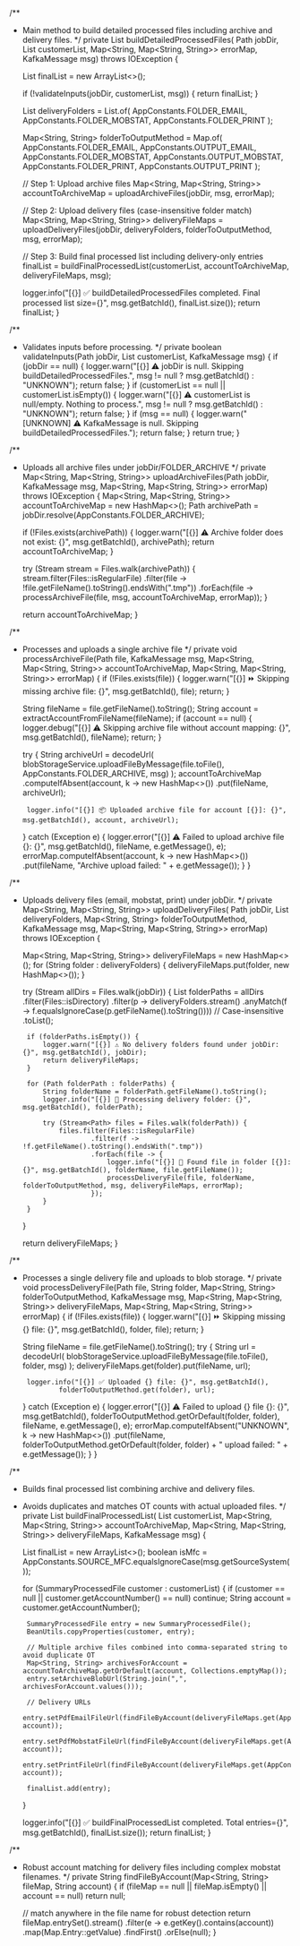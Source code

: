 /**
 * Main method to build detailed processed files including archive and delivery files.
 */
private List<SummaryProcessedFile> buildDetailedProcessedFiles(
        Path jobDir,
        List<SummaryProcessedFile> customerList,
        Map<String, Map<String, String>> errorMap,
        KafkaMessage msg) throws IOException {

    List<SummaryProcessedFile> finalList = new ArrayList<>();

    if (!validateInputs(jobDir, customerList, msg)) {
        return finalList;
    }

    List<String> deliveryFolders = List.of(
            AppConstants.FOLDER_EMAIL,
            AppConstants.FOLDER_MOBSTAT,
            AppConstants.FOLDER_PRINT
    );

    Map<String, String> folderToOutputMethod = Map.of(
            AppConstants.FOLDER_EMAIL, AppConstants.OUTPUT_EMAIL,
            AppConstants.FOLDER_MOBSTAT, AppConstants.OUTPUT_MOBSTAT,
            AppConstants.FOLDER_PRINT, AppConstants.OUTPUT_PRINT
    );

    // Step 1: Upload archive files
    Map<String, Map<String, String>> accountToArchiveMap = uploadArchiveFiles(jobDir, msg, errorMap);

    // Step 2: Upload delivery files (case-insensitive folder match)
    Map<String, Map<String, String>> deliveryFileMaps = uploadDeliveryFiles(jobDir, deliveryFolders, folderToOutputMethod, msg, errorMap);

    // Step 3: Build final processed list including delivery-only entries
    finalList = buildFinalProcessedList(customerList, accountToArchiveMap, deliveryFileMaps, msg);

    logger.info("[{}] ✅ buildDetailedProcessedFiles completed. Final processed list size={}", msg.getBatchId(), finalList.size());
    return finalList;
}

/**
 * Validates inputs before processing.
 */
private boolean validateInputs(Path jobDir, List<SummaryProcessedFile> customerList, KafkaMessage msg) {
    if (jobDir == null) {
        logger.warn("[{}] ⚠️ jobDir is null. Skipping buildDetailedProcessedFiles.", msg != null ? msg.getBatchId() : "UNKNOWN");
        return false;
    }
    if (customerList == null || customerList.isEmpty()) {
        logger.warn("[{}] ⚠️ customerList is null/empty. Nothing to process.", msg != null ? msg.getBatchId() : "UNKNOWN");
        return false;
    }
    if (msg == null) {
        logger.warn("[UNKNOWN] ⚠️ KafkaMessage is null. Skipping buildDetailedProcessedFiles.");
        return false;
    }
    return true;
}

/**
 * Uploads all archive files under jobDir/FOLDER_ARCHIVE
 */
private Map<String, Map<String, String>> uploadArchiveFiles(Path jobDir, KafkaMessage msg, Map<String, Map<String, String>> errorMap) throws IOException {
    Map<String, Map<String, String>> accountToArchiveMap = new HashMap<>();
    Path archivePath = jobDir.resolve(AppConstants.FOLDER_ARCHIVE);

    if (!Files.exists(archivePath)) {
        logger.warn("[{}] ⚠️ Archive folder does not exist: {}", msg.getBatchId(), archivePath);
        return accountToArchiveMap;
    }

    try (Stream<Path> stream = Files.walk(archivePath)) {
        stream.filter(Files::isRegularFile)
                .filter(file -> !file.getFileName().toString().endsWith(".tmp"))
                .forEach(file -> processArchiveFile(file, msg, accountToArchiveMap, errorMap));
    }

    return accountToArchiveMap;
}

/**
 * Processes and uploads a single archive file
 */
private void processArchiveFile(Path file, KafkaMessage msg,
                                Map<String, Map<String, String>> accountToArchiveMap,
                                Map<String, Map<String, String>> errorMap) {
    if (!Files.exists(file)) {
        logger.warn("[{}] ⏩ Skipping missing archive file: {}", msg.getBatchId(), file);
        return;
    }

    String fileName = file.getFileName().toString();
    String account = extractAccountFromFileName(fileName);
    if (account == null) {
        logger.debug("[{}] ⚠️ Skipping archive file without account mapping: {}", msg.getBatchId(), fileName);
        return;
    }

    try {
        String archiveUrl = decodeUrl(
                blobStorageService.uploadFileByMessage(file.toFile(), AppConstants.FOLDER_ARCHIVE, msg)
        );
        accountToArchiveMap
                .computeIfAbsent(account, k -> new HashMap<>())
                .put(fileName, archiveUrl);

        logger.info("[{}] 📦 Uploaded archive file for account [{}]: {}", msg.getBatchId(), account, archiveUrl);
    } catch (Exception e) {
        logger.error("[{}] ⚠️ Failed to upload archive file {}: {}", msg.getBatchId(), fileName, e.getMessage(), e);
        errorMap.computeIfAbsent(account, k -> new HashMap<>())
                .put(fileName, "Archive upload failed: " + e.getMessage());
    }
}

/**
 * Uploads delivery files (email, mobstat, print) under jobDir.
 */
private Map<String, Map<String, String>> uploadDeliveryFiles(
        Path jobDir,
        List<String> deliveryFolders,
        Map<String, String> folderToOutputMethod,
        KafkaMessage msg,
        Map<String, Map<String, String>> errorMap) throws IOException {

    Map<String, Map<String, String>> deliveryFileMaps = new HashMap<>();
    for (String folder : deliveryFolders) {
        deliveryFileMaps.put(folder, new HashMap<>());
    }

    try (Stream<Path> allDirs = Files.walk(jobDir)) {
        List<Path> folderPaths = allDirs
                .filter(Files::isDirectory)
                .filter(p -> deliveryFolders.stream()
                        .anyMatch(f -> f.equalsIgnoreCase(p.getFileName().toString()))) // Case-insensitive
                .toList();

        if (folderPaths.isEmpty()) {
            logger.warn("[{}] ⚠️ No delivery folders found under jobDir: {}", msg.getBatchId(), jobDir);
            return deliveryFileMaps;
        }

        for (Path folderPath : folderPaths) {
            String folderName = folderPath.getFileName().toString();
            logger.info("[{}] 🔎 Processing delivery folder: {}", msg.getBatchId(), folderPath);

            try (Stream<Path> files = Files.walk(folderPath)) {
                files.filter(Files::isRegularFile)
                        .filter(f -> !f.getFileName().toString().endsWith(".tmp"))
                        .forEach(file -> {
                            logger.info("[{}] 📂 Found file in folder [{}]: {}", msg.getBatchId(), folderName, file.getFileName());
                            processDeliveryFile(file, folderName, folderToOutputMethod, msg, deliveryFileMaps, errorMap);
                        });
            }
        }
    }

    return deliveryFileMaps;
}

/**
 * Processes a single delivery file and uploads to blob storage.
 */
private void processDeliveryFile(Path file, String folder,
                                 Map<String, String> folderToOutputMethod,
                                 KafkaMessage msg,
                                 Map<String, Map<String, String>> deliveryFileMaps,
                                 Map<String, Map<String, String>> errorMap) {
    if (!Files.exists(file)) {
        logger.warn("[{}] ⏩ Skipping missing {} file: {}", msg.getBatchId(), folder, file);
        return;
    }

    String fileName = file.getFileName().toString();
    try {
        String url = decodeUrl(
                blobStorageService.uploadFileByMessage(file.toFile(), folder, msg)
        );
        deliveryFileMaps.get(folder).put(fileName, url);

        logger.info("[{}] ✅ Uploaded {} file: {}", msg.getBatchId(),
                folderToOutputMethod.get(folder), url);
    } catch (Exception e) {
        logger.error("[{}] ⚠️ Failed to upload {} file {}: {}", msg.getBatchId(),
                folderToOutputMethod.getOrDefault(folder, folder), fileName, e.getMessage(), e);
        errorMap.computeIfAbsent("UNKNOWN", k -> new HashMap<>())
                .put(fileName, folderToOutputMethod.getOrDefault(folder, folder) + " upload failed: " + e.getMessage());
    }
}

/**
 * Builds final processed list combining archive and delivery files.
 * Avoids duplicates and matches OT counts with actual uploaded files.
 */
private List<SummaryProcessedFile> buildFinalProcessedList(
        List<SummaryProcessedFile> customerList,
        Map<String, Map<String, String>> accountToArchiveMap,
        Map<String, Map<String, String>> deliveryFileMaps,
        KafkaMessage msg) {

    List<SummaryProcessedFile> finalList = new ArrayList<>();
    boolean isMfc = AppConstants.SOURCE_MFC.equalsIgnoreCase(msg.getSourceSystem());

    for (SummaryProcessedFile customer : customerList) {
        if (customer == null || customer.getAccountNumber() == null) continue;
        String account = customer.getAccountNumber();

        SummaryProcessedFile entry = new SummaryProcessedFile();
        BeanUtils.copyProperties(customer, entry);

        // Multiple archive files combined into comma-separated string to avoid duplicate OT
        Map<String, String> archivesForAccount = accountToArchiveMap.getOrDefault(account, Collections.emptyMap());
        entry.setArchiveBlobUrl(String.join(",", archivesForAccount.values()));

        // Delivery URLs
        entry.setPdfEmailFileUrl(findFileByAccount(deliveryFileMaps.get(AppConstants.FOLDER_EMAIL), account));
        entry.setPdfMobstatFileUrl(findFileByAccount(deliveryFileMaps.get(AppConstants.FOLDER_MOBSTAT), account));
        entry.setPrintFileUrl(findFileByAccount(deliveryFileMaps.get(AppConstants.FOLDER_PRINT), account));

        finalList.add(entry);
    }

    logger.info("[{}] ✅ buildFinalProcessedList completed. Total entries={}", msg.getBatchId(), finalList.size());
    return finalList;
}

/**
 * Robust account matching for delivery files including complex mobstat filenames.
 */
private String findFileByAccount(Map<String, String> fileMap, String account) {
    if (fileMap == null || fileMap.isEmpty() || account == null) return null;

    // match anywhere in the file name for robust detection
    return fileMap.entrySet().stream()
            .filter(e -> e.getKey().contains(account))
            .map(Map.Entry::getValue)
            .findFirst()
            .orElse(null);
}
